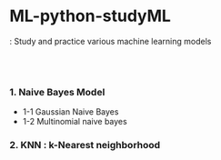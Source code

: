 <br/>
<br/>

# ML-python-studyML
: Study and practice various machine learning models

<br/>
<br/>

### 1. Naive Bayes Model

- 1-1 Gaussian Naive Bayes
- 1-2 Multinomial naive bayes


### 2. KNN : k-Nearest neighborhood
